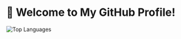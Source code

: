 # 👋 Welcome to My GitHub Profile!

![Top Languages](https://github-readme-stats.vercel.app/api/top-langs/?username=DaCodingBeast&layout=compact&theme=radical)
